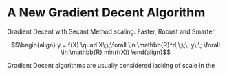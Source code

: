 # A New Gradient Decent Algorithm
Gradient Decent with Secant Method scaling. Faster, Robust and Smarter

```math
\begin{align}
y = f(X)   \quad      X\;\;\forall \in \mathbb{R}^d,\;\;\; y\;\; \forall \in \mathbb{R}
min(f(X))
\end{align}
```

Gradient Decent algorithms are usually considered lacking of scale in the 

